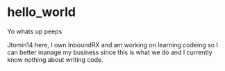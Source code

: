 # hello_world
Yo whats up peeps

Jtomin14 here, I own InboundRX and am working on learning codeing so I can better manage my business since this is what we do and I currently know nothing about writing code.
